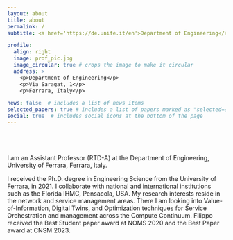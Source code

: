 ```yaml
---
layout: about
title: about
permalink: /
subtitle: <a href='https://de.unife.it/en'>Department of Engineering</a>, Ferrara, Italy. Enthusiast Researcher.

profile:
  align: right
  image: prof_pic.jpg
  image_circular: true # crops the image to make it circular
  address: >
    <p>Department of Engineering</p>
    <p>Via Saragat, 1</p>
    <p>Ferrara, Italy</p>

news: false  # includes a list of news items
selected_papers: true # includes a list of papers marked as "selected={true}"
social: true  # includes social icons at the bottom of the page
---
```


<br>
<br>
<br>
I am an Assistant Professor (RTD-A) at the Department of Engineering, University of Ferrara, Ferrara, Italy.

I received the Ph.D. degree in Engineering Science from the University of Ferrara, in 2021. 
I collaborate with national and international institutions such as the Florida IHMC, Pensacola, USA.
My research interests reside in the network and service management areas. There I am looking into 
Value-of-Information, Digital Twins, and Optimization techniques for Service Orchestration and management
across the Compute Continuum. Filippo received the Best Student paper award at
NOMS 2020 and the Best Paper award at CNSM 2023.

<!--
Put your address / P.O. box / other info right below your picture. You can also disable any these elements by editing `profile` property of the YAML header of your `_pages/about.md`. Edit `_bibliography/papers.bib` and Jekyll will render your [publications page](/al-folio/publications/) automatically.

Link to your social media connections, too. This theme is set up to use [Font Awesome icons](http://fortawesome.github.io/Font-Awesome/) and [Academicons](https://jpswalsh.github.io/academicons/), like the ones below. Add your Facebook, Twitter, LinkedIn, Google Scholar, or just disable all of them.

-->

